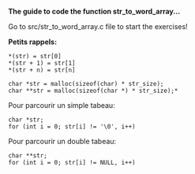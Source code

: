 **The guide to code the function str_to_word_array...**

Go to src/str_to_word_array.c file to start the exercises!


**Petits rappels:**
```
*(str) = str[0]
*(str + 1) = str[1]
*(str + n) = str[n]

char *str = malloc(sizeof(char) * str_size);
char **str = malloc(sizeof(char *) * str_size);*

```
Pour parcourir un simple tabeau:
```
char *str;
for (int i = 0; str[i] != '\0', i++)

```
Pour parcourir un double tabeau:
```
char **str;
for (int i = 0; str[i] != NULL, i++)
```
